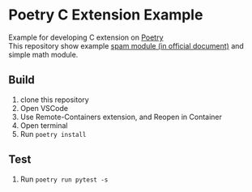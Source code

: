 # Poetry C Extension Example

Example for developing C extension on [Poetry](https://python-poetry.org/)  
This repository show example [spam module (in official document)](https://docs.python.org/ja/3/extending/extending.html) and simple math module.

## Build
1. clone this repository
2. Open VSCode
3. Use Remote-Containers extension, and Reopen in Container
4. Open terminal
5. Run `poetry install`

## Test
1. Run `poetry run pytest -s`

